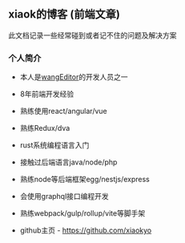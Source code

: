 ## xiaok的博客 (前端文章)

此文档记录一些经常碰到或者记不住的问题及解决方案

### 个人简介

- 本人是[wangEditor](https://www.wangeditor.com/v4/)的开发人员之一

- 8年前端开发经验
- 熟练使用react/angular/vue
- 熟练Redux/dva
- rust系统编程语言入门
- 接触过后端语言java/node/php
- 熟练node等后端框架egg/nestjs/express
- 会使用graphql接口编程开发
- 熟练webpack/gulp/rollup/vite等脚手架

- github主页 - https://github.com/xiaokyo

